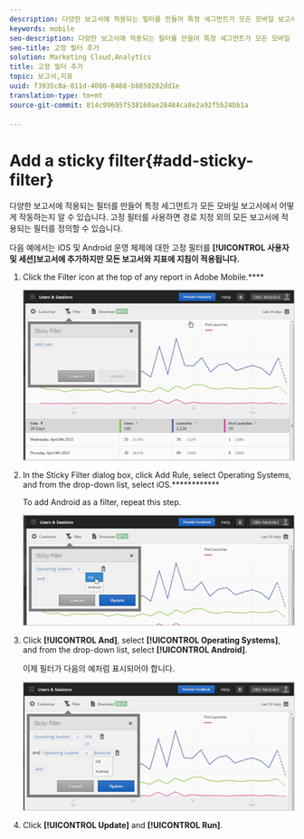 ```yaml
---
description: 다양한 보고서에 적용되는 필터를 만들어 특정 세그먼트가 모든 모바일 보고서에서 어떻게 작동하는지 알 수 있습니다. 고정 필터를 사용하면 경로 지정 외의 모든 보고서에 적용되는 필터를 정의할 수 있습니다.
keywords: mobile
seo-description: 다양한 보고서에 적용되는 필터를 만들어 특정 세그먼트가 모든 모바일 보고서에서 어떻게 작동하는지 알 수 있습니다. 고정 필터를 사용하면 경로 지정 외의 모든 보고서에 적용되는 필터를 정의할 수 있습니다.
seo-title: 고정 필터 추가
solution: Marketing Cloud,Analytics
title: 고정 필터 추가
topic: 보고서,지표
uuid: f3935c8a-811d-4080-8468-b8850202dd1e
translation-type: tm+mt
source-git-commit: 814c99695f538160ae28484ca8e2a92f5b24bb1a

---
```



# Add a sticky filter{#add-sticky-filter}

다양한 보고서에 적용되는 필터를 만들어 특정 세그먼트가 모든 모바일 보고서에서 어떻게 작동하는지 알 수 있습니다. 고정 필터를 사용하면 경로 지정 외의 모든 보고서에 적용되는 필터를 정의할 수 있습니다.

다음 예에서는 iOS 및 Android 운영 체제에 대한 고정 필터를 **[!UICONTROL 사용자 및 세션]보고서에 추가하지만 모든 보고서와 지표에 지침이 적용됩니다.**

1. Click the Filter icon at the top of any report in Adobe Mobile.****

   ![](assets/sticky-filters.png)

1. In the Sticky Filter dialog box, click Add Rule, select Operating Systems, and from the drop-down list, select iOS.************

   To add Android as a filter, repeat this step.

   ![](assets/sticky2.png)

1. Click **[!UICONTROL And]**, select **[!UICONTROL Operating Systems]**, and from the drop-down list, select **[!UICONTROL Android]**.

   이제 필터가 다음의 예처럼 표시되어야 합니다.

   ![](assets/sticky3.png)

1. Click **[!UICONTROL Update]** and **[!UICONTROL Run]**.

